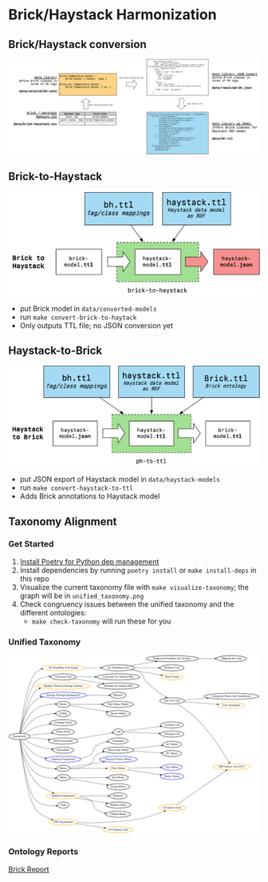 # Brick/Haystack Harmonization

## Brick/Haystack conversion

![repository-overview](img/brick-haystack-harmonization-repo.png)

## Brick-to-Haystack

![brick-to-haystack](img/brick-to-haystack.png)

- put Brick model in `data/converted-models`
- run `make convert-brick-to-haytack`
- Only outputs TTL file; no JSON conversion yet

## Haystack-to-Brick

![haystack-to-brick](img/haystack-to-brick.png)
 
- put JSON export of Haystack model in `data/haystack-models`
- run `make convert-haystack-to-ttl`
- Adds Brick annotations to Haystack model

## Taxonomy Alignment

### Get Started

1. [Install Poetry for Python dep management](https://python-poetry.org/docs/master/#installing-with-the-official-installer)
2. Install dependencies by running `poetry install` or `make install-deps` in this repo
3. Visualize the current taxonomy file with `make visualize-taxonomy`; the graph will be in `unified_taxonomy.png`
4. Check congruency issues between the unified taxonomy and the different ontologies:
    - `make check-taxonomy` will run these for you
    
### Unified Taxonomy

![Unified taxonomy for Brick and Haystack](.github/images/unified_taxonomy.png)

### Ontology Reports

[Brick Report](brick_report.txt)

